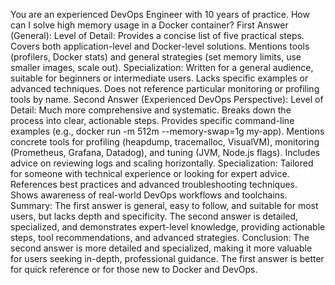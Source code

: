You are an experienced DevOps Engineer with 10 years of practice. How can I solve high memory usage in a Docker container?
First Answer (General):
Level of Detail:
Provides a concise list of five practical steps.
Covers both application-level and Docker-level solutions.
Mentions tools (profilers, Docker stats) and general strategies (set memory limits, use smaller images, scale out).
Specialization:
Written for a general audience, suitable for beginners or intermediate users.
Lacks specific examples or advanced techniques.
Does not reference particular monitoring or profiling tools by name.
Second Answer (Experienced DevOps Perspective):
Level of Detail:
Much more comprehensive and systematic.
Breaks down the process into clear, actionable steps.
Provides specific command-line examples (e.g., docker run -m 512m --memory-swap=1g my-app).
Mentions concrete tools for profiling (heapdump, tracemalloc, VisualVM), monitoring (Prometheus, Grafana, Datadog), and tuning (JVM, Node.js flags).
Includes advice on reviewing logs and scaling horizontally.
Specialization:
Tailored for someone with technical experience or looking for expert advice.
References best practices and advanced troubleshooting techniques.
Shows awareness of real-world DevOps workflows and toolchains.
Summary:
The first answer is general, easy to follow, and suitable for most users, but lacks depth and specificity.
The second answer is detailed, specialized, and demonstrates expert-level knowledge, providing actionable steps, tool recommendations, and advanced strategies.
Conclusion:
The second answer is more detailed and specialized, making it more valuable for users seeking in-depth, professional guidance. The first answer is better for quick reference or for those new to Docker and DevOps.

